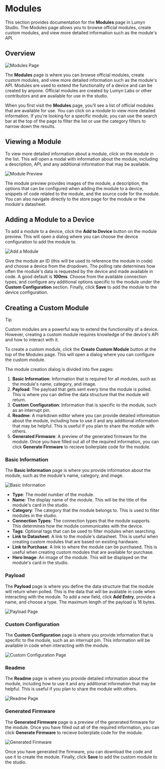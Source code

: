 # Modules

This section provides documentation for the **Modules** page in Lumyn Studio. The Modules page allows you to browse official modules, create custom modules, and view more detailed information such as the module's API.

## Overview

![Modules Page](modules-page.png)

The **Modules** page is where you can browse official modules, create custom modules, and view more detailed information such as the module's API. Modules are used to extend the functionality of a device and can be created by anyone. Official modules are created by Lumyn Labs or other contributors and are available for use in the studio.

When you first visit the **Modules** page, you’ll see a list of official modules that are available for use. You can click on a module to view more detailed information. If you're looking for a specific module, you can use the search bar at the top of the page to filter the list or use the category filters to narrow down the results.

## Viewing a Module

To view more detailed information about a module, click on the module in the list. This will open a modal with information about the module, including a description, API, and any additional information that may be available.

![Module Preview](module-preview.png)

The module preview provides images of the module, a description, the options that can be configured when adding the module to a device, snippets of code related to the module, and the source code for the module. You can also navigate directly to the store page for the module or the module's datasheet.

## Adding a Module to a Device

To add a module to a device, click the **Add to Device** button on the module preview. This will open a dialog where you can choose the device configuration to add the module to.

![Add a Module](add-module.png)

Give the module an ID (this will be used to reference the module in code) and choose a device from the dropdown. The polling rate determines how often the module's data is requested by the device and made available in code. A good default is **100ms**. Choose from the available connection types, and configure any additional options specific to the module under the **Custom Configuration** section. Finally, click **Save** to add the module to the device configuration.

## Creating a Custom Module

> [!TIP]
> Custom modules are a powerful way to extend the functionality of a device. However, creating a custom module requires knowledge of the device's API and how to interact with it.

To create a custom module, click the **Create Custom Module** button at the top of the Modules page. This will open a dialog where you can configure the custom module.

The module creation dialog is divided into five pages:

1. **Basic Information**: Information that is required for all modules, such as the module's name, category, and image.
2. **Payload**: The payload that gets sent every time the module is polled. This is where you can define the data structure that the module will return.
3. **Custom Configuration**: Information that is specific to the module, such as an interrupt pin.
4. **Readme**: A markdown editor where you can provide detailed information about the module, including how to use it and any additional information that may be helpful. This is useful if you plan to share the module with others.
5. **Generated Firmware**: A preview of the generated firmware for the module. Once you have filled out all of the required information, you can click **Generate Firmware** to recieve boilerplate code for the module.

### Basic Information

The **Basic Information** page is where you provide information about the module, such as the module's name, category, and image.

![Basic Information](create-custom-module-page1.png)

- **Type**: The model number of the module.
- **Name**: The display name of the module. This will be the title of the module's card in the studio.
- **Category**: The category that the module belongs to. This is used to filter modules in the studio.
- **Connection Types**: The connection types that the module supports. This determines how the module communicates with the device.
- **Tags**: Optional tags that can be used to filter modules when searching.
- **Link to Datasheet**: A link to the module's datasheet. This is useful when creating custom modules that are based on existing hardware.
- **Link to Purchase**: A link to where the module can be purchased. This is useful when creating custom modules that are available for purchase.
- **Hero Image**: An image of the module. This will be displayed on the module's card in the studio.

### Payload

The **Payload** page is where you define the data structure that the module will return when polled. This is the data that will be available in code when interacting with the module. To add a new field, click **Add Entry**, provide a name, and choose a type. The maximum length of the payload is 16 bytes.

![Payload Page](create-custom-module-page2.png)

### Custom Configuration

The **Custom Configuration** page is where you provide information that is specific to the module, such as an interrupt pin. This information will be available in code when interacting with the module.

![Custom Configuration Page](create-custom-module-page3.png)

### Readme

The **Readme** page is where you provide detailed information about the module, including how to use it and any additional information that may be helpful. This is useful if you plan to share the module with others.

![Readme Page](create-custom-module-page4.png)

### Generated Firmware

The **Generated Firmware** page is a preview of the generated firmware for the module. Once you have filled out all of the required information, you can click **Generate Firmware** to recieve boilerplate code for the module.

![Generated Firmware](generated-firmware.png)

Once you have generated the firmware, you can download the code and use it to create the module. Finally, click **Save** to add the custom module to the studio.